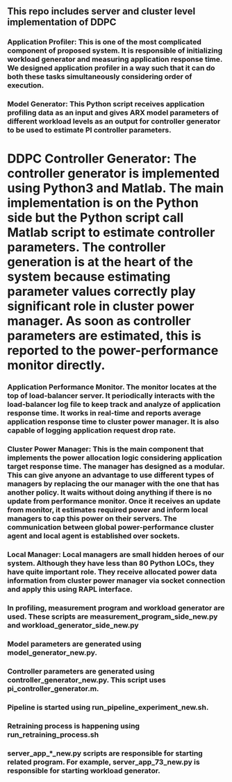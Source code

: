 ## This repo includes server and cluster level implementation of DDPC

### Application Profiler: This is one of the most complicated component of proposed system. It is responsible of initializing workload generator and measuring application response time. We designed application profiler in a way such that it can do both these tasks simultaneously considering order of execution.
### Model Generator: This Python script receives application profiling data as an input and gives ARX model parameters of different workload levels as an output for controller generator to be used to estimate PI controller parameters.
# DDPC Controller Generator: The controller generator is implemented using Python3 and Matlab. The main implementation is on the Python side but the Python script call Matlab script to estimate controller parameters. The controller generation is at the heart of the system because estimating parameter values correctly play significant role in cluster power manager. As soon as controller parameters are estimated, this is reported to the power-performance monitor directly.
### Application Performance Monitor. The monitor locates at the top of load-balancer server. It periodically interacts with the load-balancer log file to keep track and analyze of application response time. It works in real-time and reports average application response time to cluster power manager. It is also capable of logging application request drop rate.
### Cluster Power Manager: This is the main component that implements the power allocation logic considering application target response time. The manager has designed as a modular. This can give anyone an advantage to use different types of managers by replacing the our manager with the one that has another policy. It waits without doing anything if there is no update from performance monitor. Once it receives an update from monitor, it estimates required power and inform local managers to cap this power on their servers. The communication between global power-performance cluster agent and local agent is established over sockets.
### Local Manager: Local managers are small hidden heroes of our system. Although they have less than 80 Python LOCs, they have quite important role. They receive allocated power data information from cluster power manager via socket connection and apply this using RAPL interface.

### In profiling, measurement program and workload generator are used. These scripts are measurement_program_side_new.py and workload_generator_side_new.py

### Model parameters are generated using model_generator_new.py.

### Controller parameters are generated using controller_generator_new.py. This script uses pi_controller_generator.m.

### Pipeline is started using run_pipeline_experiment_new.sh.

### Retraining process is happening using run_retraining_process.sh

### server_app_*_new.py scripts are responsible for starting related program. For example, server_app_73_new.py is responsible for starting workload generator.
